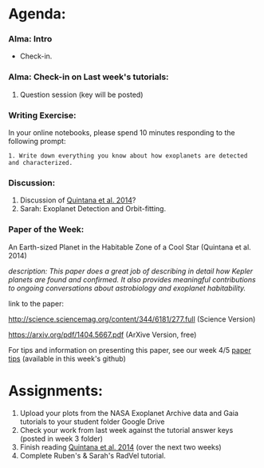 # Agenda:

### Alma: Intro
- Check-in. 

### Alma: Check-in on Last week's tutorials:
1. Question session (key will be posted)

### Writing Exercise: 
In your online notebooks, please spend 10 minutes responding to the following prompt:

    1. Write down everything you know about how exoplanets are detected and characterized.
    
### Discussion:
1. Discussion of [Quintana et al. 2014](https://arxiv.org/pdf/1404.5667.pdf)?
2. Sarah: Exoplanet Detection and Orbit-fitting.

### Paper of the Week:
An Earth-sized Planet in the Habitable Zone of a Cool Star (Quintana et al. 2014)

*description: This paper does a great job of describing in detail how Kepler planets are found and confirmed. It also provides meaningful contributions to ongoing conversations about astrobiology and exoplanet habitability.*  
 
link to the paper:

 http://science.sciencemag.org/content/344/6181/277.full (Science Version)
 
 https://arxiv.org/pdf/1404.5667.pdf (ArXive Version, free)
 
For tips and information on presenting this paper, see our week 4/5 [paper tips](https://github.com/howardisaacson/Introduction-to-Astronomy-Research/blob/master/Week4/paper_tips.md) (available in this week's github)


# Assignments:

1. Upload your plots from the NASA Exoplanet Archive data and Gaia tutorials to your student folder Google Drive
2. Check your work from last week against the tutorial answer keys (posted in week 3 folder)
3. Finish reading [Quintana et al. 2014](https://arxiv.org/pdf/1404.5667.pdf) (over the next two weeks)
4. Complete Ruben's & Sarah's RadVel tutorial.

